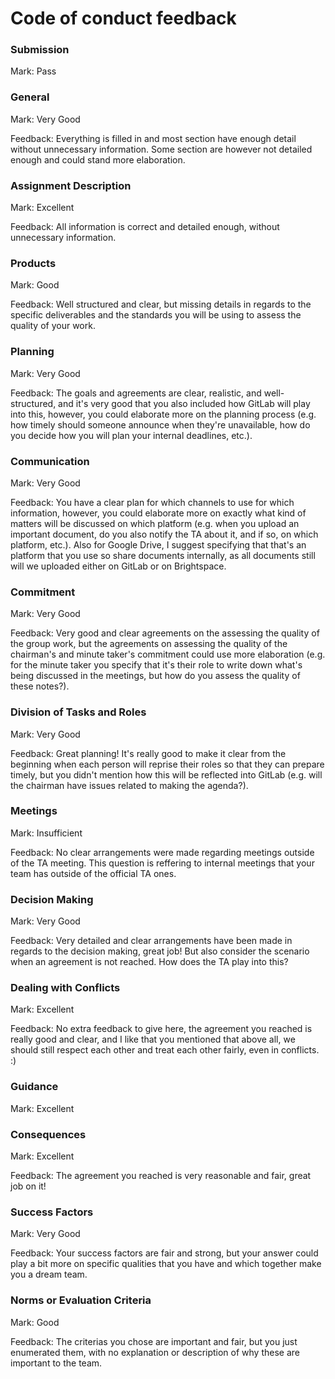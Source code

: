 # Code of conduct feedback

### Submission

Mark: Pass

### General

Mark: Very Good

Feedback: Everything is filled in and most section have enough detail without unnecessary information. Some section are however not detailed enough and could stand more elaboration.


### Assignment Description

Mark: Excellent

Feedback: All information is correct and detailed enough, without unnecessary information.

### Products

Mark: Good

Feedback: Well structured and clear, but missing details in regards to the specific deliverables and the standards you will be using to assess the quality of your work.

### Planning

Mark: Very Good

Feedback: The goals and agreements are clear, realistic, and well-structured, and it's very good that you also included how GitLab will play into this, however, you could elaborate more on the planning process (e.g. how timely should someone announce when they're unavailable, how do you decide how you will plan your internal deadlines, etc.).

### Communication

Mark: Very Good

Feedback: You have a clear plan for which channels to use for which information, however, you could elaborate more on exactly what kind of matters will be discussed on which platform (e.g. when you upload an important document, do you also notify the TA about it, and if so, on which platform, etc.). Also for Google Drive, I suggest specifying that that's an platform that you use so share documents internally, as all documents still will we uploaded either on GitLab or on Brightspace. 


### Commitment

Mark: Very Good

Feedback: Very good and clear agreements on the assessing the quality of the group work, but the agreements on assessing the quality of the chairman's and minute taker's commitment could use more elaboration (e.g. for the minute taker you specify that it's their role to write down what's being discussed in the meetings, but how do you assess the quality of these notes?).


### Division of Tasks and Roles
 
Mark: Very Good

Feedback: Great planning! It's really good to make it clear from the beginning when each person will reprise their roles so that they can prepare timely, but you didn't mention how this will be reflected into GitLab (e.g. will the chairman have issues related to making the agenda?).

### Meetings
 
Mark: Insufficient

Feedback: No clear arrangements were made regarding meetings outside of the TA meeting. This question is reffering to internal meetings that your team has outside of the official TA ones. 

### Decision Making
  
Mark: Very Good

Feedback: Very detailed and clear arrangements have been made in regards to the decision making, great job! But also consider the scenario when an agreement is not reached. How does the TA play into this?

### Dealing with Conflicts
 
Mark: Excellent

Feedback: No extra feedback to give here, the agreement you reached is really good and clear, and I like that you mentioned that above all, we should still respect each other and treat each other fairly, even in conflicts. :)

### Guidance
 
Mark: Excellent

### Consequences
  
Mark: Excellent

Feedback: The agreement you reached is very reasonable and fair, great job on it!

### Success Factors
 
Mark: Very Good

Feedback: Your success factors are fair and strong, but your answer could play a bit more on specific qualities that you have and which together make you a dream team.

### Norms or Evaluation Criteria
 
Mark: Good

Feedback: The criterias you chose are important and fair, but you just enumerated them, with no explanation or description of why these are important to the team.

